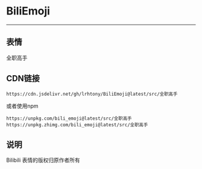 # BiliEmoji
---
## 表情
全职高手
## CDN链接
```
https://cdn.jsdelivr.net/gh/lrhtony/BiliEmoji@latest/src/全职高手
```
或者使用npm
```
https://unpkg.com/bili_emoji@latest/src/全职高手
https://unpkg.zhimg.com/bili_emoji@latest/src/全职高手
```
## 说明
Bilibili 表情的版权归原作者所有
